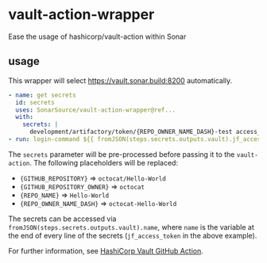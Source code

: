 # vault-action-wrapper

Ease the usage of hashicorp/vault-action within Sonar

## usage

This wrapper will select <https://vault.sonar.build:8200> automatically.

```yaml
- name: get secrets
  id: secrets
  uses: SonarSource/vault-action-wrapper@ref...
  with:
    secrets: |
      development/artifactory/token/{REPO_OWNER_NAME_DASH}-test access_token | jf_access_token;
- run: login-command ${{ fromJSON(steps.secrets.outputs.vault).jf_access_token }}
```

The `secrets` parameter will be pre-processed before passing it to the
`vault-action`. The following placeholders will be replaced:

* `{GITHUB_REPOSITORY}` => `octocat/Hello-World`
* `{GITHUB_REPOSITORY_OWNER}` => `octocat`
* `{REPO_NAME}` => `Hello-World`
* `{REPO_OWNER_NAME_DASH}` => `octocat-Hello-World`

The secrets can be accessed via `fromJSON(steps.secrets.outputs.vault).name`,
where `name` is the variable at the end of every line of the secrets
(`jf_access_token` in the above example).

For further information, see
[HashiCorp Vault GitHub Action](https://github.com/hashicorp/vault-action).
